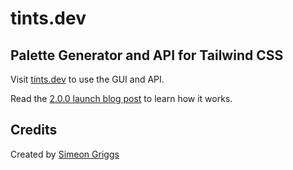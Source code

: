 # tints.dev

## Palette Generator and API for Tailwind CSS

Visit [tints.dev](https://www.tints.dev) to use the GUI and API.

Read the [2.0.0 launch blog post](https://www.simeongriggs.dev/using-the-tailwind-css-palette-generator-and-api) to learn how it works.

## Credits

Created by [Simeon Griggs](https://simeongriggs.dev/)
